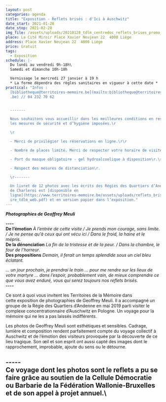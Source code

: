 ```yaml
---
layout: post
categories: agenda
title: "Exposition - Reflets brisés : d'Ici à Auschwitz"
date_start: 2021-01-28
date_stop: 2021-02-28
img_file: /assets/uploads/20210128_tdlm_centredoc_reflets_brises_promo_visuelsitetm_.jpg
place: La Cité Miroir Place Xavier Neujean 22  4000 Liège
address: Place Xavier Neujean 22  4000 Liège
price: Gratuit
tags:
  - Exposition
schedule: |-
  Du lundi au vendredi 9h-18h\
  Samedi et dimanche 10h-18h

  Vernissage le mercredi 27 janvier à 19 h 
  * La forme dépendra des règles sanitaires en vigueur à cette date *
practical: "Infos :
  [bibliotheque@territoires-memoire.be](mailto:bibliotheque@territoires-memoire\
  .be) // 04 232 70 62


  -------

  Nous souhaitons vous accueillir dans les meilleures conditions en respectant
  les mesures de sécurité et d’hygiène imposées.\r

  \r

  - Merci de privilégier les réservations en ligne.\r\r

  - Nombre de places limité. Merci de respecter votre horaire de visite\r.\r

  - Port du masque obligatoire - gel hydroalcoolique à disposition\r.\r

  - Respect des mesures de distanciation\r.

  \r-------

  Un livret de 12 photos avec les écrits des Régies des Quartiers d’Andenne et
  de Charleroi est [disponible en
  ligne](https://www.territoires-memoire.be/assets/uploads/reflets_brises_arefa\
  ire_tdlm_web.pdf) et en version papier dans l’exposition."
---
```

***Photographies de Geoffrey Meuli***

**\----**\
**De l’émotion** *À l’entrée de cette visite / Je prends mon courage, sans limite. / Je ne pense qu’à ceux qui ont vécu ici / Dans le froid, la haine et le mépris.*\
**De la dénonciation** *La fin de la tristesse et de la peur. / Dans la chambre, le four de l’horreur*.\
**Des propositions** *Demain, il ferait un temps splendide sous un ciel bleu éclatant.*

*… un jour prochain, je prendrai le train … pour me rendre sur les lieux de votre martyre … dans l’espoir, probablement vain, de mieux comprendre ce que vous avez enduré, vous qui serez toujours nos reflets brisés.*\
**\----**

Ce sont à quoi vous invitent les Territoires de la Mémoire dans cette exposition de photographies de Geoffrey Meuli. Il a accompagné un groupe de la Régie des Quartiers d’Andenne en mai 2019 parti visiter le complexe concentrationnaire d’Auschwitz en Pologne. Un voyage pour la mémoire qui ne les a pas laissés indifférents.

Les photos de Geoffrey Meuli sont esthétiques et sensibles. Cadrage, lumière et composition rendent parfaitement compte du voyage collectif à Auschwitz et de l’émotion des visiteurs provoquée par la découverte de ce lieu tragique. Son œil et son esprit ont aussi capté des images dont le rapprochement, improbable, ajoute du sens ou le détourne.



\-----\
Ce voyage dont les photos sont le reflets a pu se faire grâce au soutien de la Cellule Démocratie ou Barbarie de la Fédération Wallonie-Bruxelles et de son appel à projet annuel.\
-----